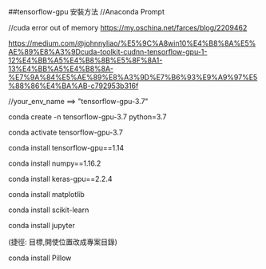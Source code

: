 ##tensorflow-gpu 安裝方法
//Anaconda Prompt

//cuda error out of memory
https://my.oschina.net/farces/blog/2209462

https://medium.com/@johnnyliao/%E5%9C%A8win10%E4%B8%8A%E5%AE%89%E8%A3%9Dcuda-toolkit-cudnn-tensorflow-gpu-1-12%E4%BB%A5%E4%B8%8B%E5%8F%8A1-13%E4%BB%A5%E4%B8%8A-%E7%9A%84%E5%AE%89%E8%A3%9D%E7%B6%93%E9%A9%97%E5%88%86%E4%BA%AB-c792953b316f

//your_env_name ==> "tensorflow-gpu-3.7"

conda create -n tensorflow-gpu-3.7 python=3.7

conda activate tensorflow-gpu-3.7

conda install tensorflow-gpu==1.14

conda install numpy==1.16.2

conda install keras-gpu==2.2.4

conda install matplotlib

conda install scikit-learn

conda install jupyter

(捷徑: 目標,開使位置改成專案目錄)


conda install Pillow
